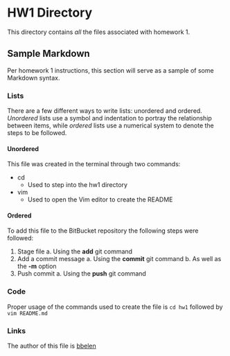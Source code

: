 # HW1 Directory

This directory contains *all* the files associated with homework 1.

## Sample Markdown

Per homework 1 instructions, this section will serve as a sample of some Markdown syntax.

### Lists

There are a few different ways to write lists: unordered and ordered. _Unordered_ lists use a symbol and indentation to portray the relationship between items, while _ordered_ lists use a numerical system to denote the steps to be followed.

#### Unordered

This file was created in the terminal through two commands:
* cd
    * Used to step into the hw1 directory
* vim
    * Used to open the Vim editor to create the README

#### Ordered

To add this file to the BitBucket repository the following steps were followed:
1. Stage file
    a. Using the **add** git command
2. Add a commit message
    a. Using the **commit** git command
    b. As well as the **-m** option
3. Push commit
    a. Using the **push** git command

### Code

Proper usage of the commands used to create the file is `cd hw1` followed by `vim README.md`

### Links

The author of this file is [bbelen](https://bitbucket.org/bbelen/)
